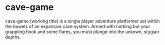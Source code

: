 # cave-game
cave-game (working title) is a single player adventure platformer set within the bowels of an expansive cave system. Armed with nothing but your grappling hook and some flares, you must plunge into the unkown, stygian depths.
